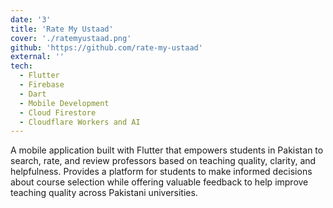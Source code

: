 ```yaml
---
date: '3'
title: 'Rate My Ustaad'
cover: './ratemyustaad.png'
github: 'https://github.com/rate-my-ustaad'
external: ''
tech:
  - Flutter
  - Firebase
  - Dart
  - Mobile Development
  - Cloud Firestore
  - Cloudflare Workers and AI
---
```


A mobile application built with Flutter that empowers students in Pakistan to search, rate, and review professors based on teaching quality, clarity, and helpfulness. Provides a platform for students to make informed decisions about course selection while offering valuable feedback to help improve teaching quality across Pakistani universities.
